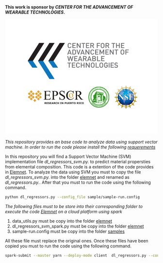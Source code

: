 **This work is sponsor by _CENTER FOR THE ADVANCEMENT OF WEARABLE TECHNOLOGIES_.**

![](CAWT.png)

_This repository provides an base code to analyze data using support vector machine. In order to run the code please install the following [requerements](https://github.com/CarlosTheran/SVM_classifier/blob/master/requerements.txt)_

In this repository you will find a Support Vector Machine (SVM) implementation file _dl_regressors_svm.py._ to predict material propersties from elemental composition. This code is a extention of the code provides in [Elemnet](https://github.com/CarlosTheran/ElemNet). 
To analyze the data using SVM you must to copy the file _dl_regressors_svm.py._ into the folder [elemnet](https://github.com/CarlosTheran/ElemNet/tree/master/elemnet) and renamed as _dl_regressors.py._. After that you must to run the code using the following command.

```bash
python dl_regressors.py --config_file sample/sample-run.config
```
*The following files must to be store into their corresponding folder to execute the code [Elemnet](https://github.com/CarlosTheran/ElemNet) on a cloud platform using spark*

1. data_utils.py must be copy into the folder [elemnet](https://github.com/CarlosTheran/ElemNet/tree/master/elemnet)
2. dl_regressors_svm_spark.py must be copy into the folder [elemnet](https://github.com/CarlosTheran/ElemNet/tree/master/elemnet)
3. sample-run.config must be copy into the folder [samples](https://github.com/CarlosTheran/ElemNet/tree/master/elemnet/sample)

All these file must replace the original ones. Once these files have been copied you must to run the code using the following command.
```bash
spark-submit --master yarn --deploy-mode client  dl_regressors.py --config_file sample/sample-run.config
```